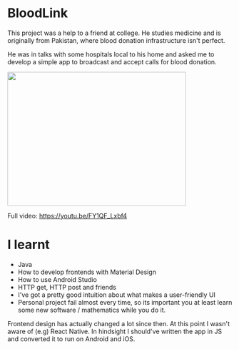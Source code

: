 # BloodLink

This project was a help to a friend at college. He studies medicine and is originally from Pakistan, where blood donation infrastructure isn't perfect. 

He was in talks with some hospitals local to his home and asked me to develop a simple app to broadcast and accept calls for blood donation.

<img src=bloodlinkV3-0015-ANIMATION.gif width="400" height="300">


Full video: https://youtu.be/FY1QF_Lxbf4

# I learnt

* Java
* How to develop frontends with Material Design
* How to use Android Studio
* HTTP get, HTTP post and friends
* I've got a pretty good intuition about what makes a user-friendly UI
* Personal project fail almost every time, so its important you at least learn some new software / mathematics while you do it.

Frontend design has actually changed a lot since then. At this point I wasn't aware of (e.g) React Native. In hindsight I should've written the app in JS and converted it to run on Android and iOS. 
